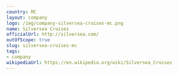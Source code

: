 ```yaml
---
country: MC
layout: company
logo: /img/company-silversea-cruises-mc.png
name: Silversea Cruises
officialUrl: http://silversea.com/
outOfScope: true
slug: silversea-cruises-mc
tags:
- company
wikipediaUrl: https://en.wikipedia.org/wiki/Silversea_Cruises
---
```

